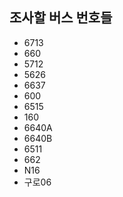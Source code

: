 ## 조사할 버스 번호들
- 6713
- 660
- 5712
- 5626
- 6637
- 600
- 6515
- 160
- 6640A
- 6640B
- 6511
- 662
- N16
- 구로06